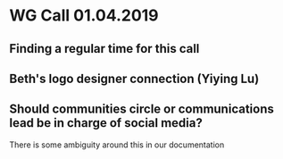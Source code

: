 # WG Call 01.04.2019

## Finding a regular time for this call



## Beth's logo designer connection \(Yiying Lu\)



## Should communities circle or communications lead be in charge of social media?  

There is some ambiguity around this in our documentation

